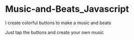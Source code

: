 # Music-and-Beats_Javascript
I create colorful buttons to make a music and beats

Just tap the buttons and create your own music
